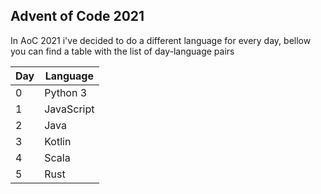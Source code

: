 Advent of Code 2021
-

In AoC 2021 i've decided to do a different language for every day, bellow
you can find a table with the list of day-language pairs

| Day | Language |
| --- | -------- |
|  0  | Python 3 |
|  1  | JavaScript |
|  2  | Java |
|  3  | Kotlin |
|  4  | Scala |
|  5  | Rust |